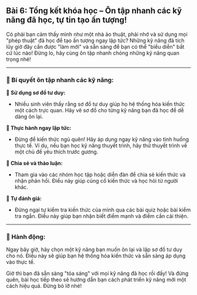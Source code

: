 ## Bài 6: Tổng kết khóa học – Ôn tập nhanh các kỹ năng đã học, tự tin tạo ấn tượng!

Có phải bạn cảm thấy mình như một nhà ảo thuật, phải nhớ và sử dụng mọi "phép thuật" đã học để tạo ấn tượng ngay lập tức? Những kỹ năng đã tích lũy giờ đây cần được "làm mới" và sẵn sàng để bạn có thể "biểu diễn" bất cứ lúc nào! Đừng lo, hãy cùng ôn tập nhanh chóng những kỹ năng quan trọng nhé!

---

### 📌 Bí quyết ôn tập nhanh các kỹ năng:

**🔹 Sử dụng sơ đồ tư duy:**
- Nhiều sinh viên thấy rằng sơ đồ tư duy giúp họ hệ thống hóa kiến thức một cách trực quan. Hãy vẽ sơ đồ cho từng kỹ năng bạn đã học để dễ dàng ôn lại.

**🔹 Thực hành ngay lập tức:**
- Đừng để kiến thức ngủ quên! Hãy áp dụng ngay kỹ năng vào tình huống thực tế. Ví dụ, nếu bạn học kỹ năng thuyết trình, hãy thử thuyết trình về một chủ đề yêu thích trước gương.

**🔹 Chia sẻ và thảo luận:**
- Tham gia vào các nhóm học tập hoặc diễn đàn để chia sẻ kiến thức và nhận phản hồi. Điều này giúp củng cố kiến thức và học hỏi từ người khác.

**🔹 Tự đánh giá:**
- Đừng ngại tự kiểm tra kiến thức của mình qua các bài quiz hoặc bài kiểm tra ngắn. Điều này giúp bạn nhận biết điểm mạnh và điểm cần cải thiện.

---

### 🚀 Hành động:

Ngay bây giờ, hãy chọn một kỹ năng bạn muốn ôn lại và lập sơ đồ tư duy cho nó. Điều này sẽ giúp bạn hệ thống hóa kiến thức và sẵn sàng áp dụng vào thực tế.

Giờ thì bạn đã sẵn sàng "tỏa sáng" với mọi kỹ năng đã học rồi đấy! Và đừng quên, bài học tiếp theo sẽ hướng dẫn bạn cách phát triển kỹ năng mới một cách hiệu quả. Đừng bỏ lỡ nhé!